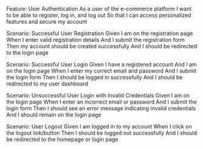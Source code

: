 Feature: User Authentication
  As a user of the e-commerce platform
  I want to be able to register, log in, and log out
  So that I can access personalized features and secure my account

  Scenario: Successful User Registration
    Given I am on the registration page
    When I enter valid registration details
    And I submit the registration form
    Then my account should be created successfully
    And I should be redirected to the login page

  Scenario: Successful User Login
    Given I have a registered account
    And I am on the login page
    When I enter my correct email and password
    And I submit the login form
    Then I should be logged in successfully
    And I should be redirected to my user dashboard

  Scenario: Unsuccessful User Login with Invalid Credentials
    Given I am on the login page
    When I enter an incorrect email or password
    And I submit the login form
    Then I should see an error message indicating invalid credentials
    And I should remain on the login page

  Scenario: User Logout
    Given I am logged in to my account
    When I click on the logout link/button
    Then I should be logged out successfully
    And I should be redirected to the homepage or login page
